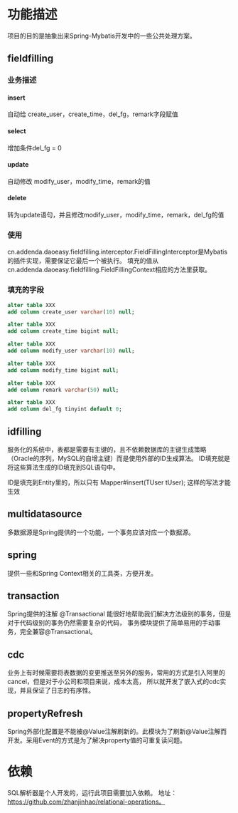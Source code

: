 # 功能描述
项目的目的是抽象出来Spring-Mybatis开发中的一些公共处理方案。

## fieldfilling

### 业务描述

#### insert

自动给 create_user，create_time，del_fg，remark字段赋值

#### select

增加条件del_fg = 0

#### update

自动修改 modify_user，modify_time，remark的值

#### delete

转为update语句，并且修改modify_user，modify_time，remark，del_fg的值

### 使用

cn.addenda.daoeasy.fieldfilling.interceptor.FieldFillingInterceptor是Mybatis的插件实现，需要保证它最后一个被执行。
填充的值从cn.addenda.daoeasy.fieldfilling.FieldFillingContext相应的方法里获取。

### 填充的字段
```sql
alter table XXX
add column create_user varchar(10) null;

alter table XXX
add column create_time bigint null;

alter table XXX
add column modify_user varchar(10) null;

alter table XXX
add column modify_time bigint null;

alter table XXX
add column remark varchar(50) null;

alter table XXX
add column del_fg tinyint default 0;
```




## idfilling

服务化的系统中，表都是需要有主键的，且不依赖数据库的主键生成策略（Oracle的序列，MySQL的自增主键）而是使用外部的ID生成算法。
ID填充就是将这些算法生成的ID填充到SQL语句中。

ID是填充到Entity里的，所以只有 Mapper#insert(TUser tUser); 这样的写法才能生效


## multidatasource

多数据源是Spring提供的一个功能，一个事务应该对应一个数据源。

## spring

提供一些和Spring Context相关的工具类，方便开发。


## transaction

Spring提供的注解 @Transactional 能很好地帮助我们解决方法级别的事务，但是对于代码级别的事务仍然需要复杂的代码，
事务模块提供了简单易用的手动事务，完全兼容@Transactional。


## cdc

业务上有时候需要将表数据的变更推送至另外的服务，常用的方式是引入阿里的 cancel，但是对于小公司和项目来说，成本太高，
所以就开发了嵌入式的cdc实现，并且保证了日志的有序性。


## propertyRefresh

Spring外部化配置是不能被@Value注解刷新的。此模块为了刷新@Value注解而开发。采用Event的方式是为了解决property值的可重复读问题。

# 依赖
SQL解析器是个人开发的，运行此项目需要加入依赖。
地址：https://github.com/zhanjinhao/relational-operations。